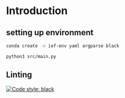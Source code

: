 
# Introduction


## setting up environment

```sh
conda create -n ief-env yaml argparse black
```

```sh
python3 src/main.py
```


## Linting

[![Code style: black](https://img.shields.io/badge/code%20style-black-000000.svg)](https://github.com/psf/black)